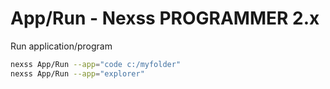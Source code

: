 # App/Run - Nexss PROGRAMMER 2.x

Run application/program

```sh
nexss App/Run --app="code c:/myfolder"
nexss App/Run --app="explorer"
```
